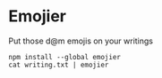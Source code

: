 # Emojier

Put those d@m emojis on your writings

```
npm install --global emojier
cat writing.txt | emojier
```
